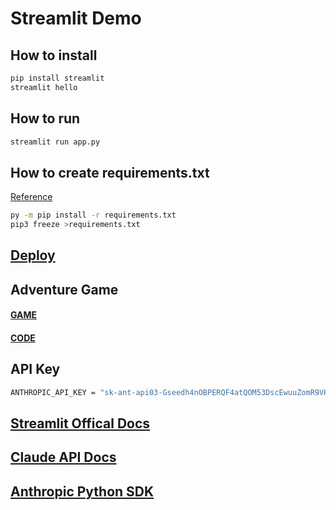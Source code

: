 # Streamlit Demo

## How to install

```bash
pip install streamlit
streamlit hello
```

## How to run

```bash
streamlit run app.py
```

## How to create requirements.txt

[Reference](https://pip.pypa.io/en/stable/user_guide/#requirements-files)

```bash
py -m pip install -r requirements.txt
pip3 freeze >requirements.txt
```

## [Deploy](https://share.streamlit.io/)

## Adventure Game

#### [GAME](https://adventure.streamlit.app/)<br>

#### [CODE](https://github.com/TomJohnH/streamlit-game/tree/main)

## API Key

```bash
ANTHROPIC_API_KEY = "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"
```

## [Streamlit Offical Docs](https://docs.streamlit.io/library/api-reference/write-magic)

## [Claude API Docs](https://docs.anthropic.com/claude/reference/getting-started-with-the-api)

## [Anthropic Python SDK](https://github.com/anthropics/anthropic-sdk-python)

